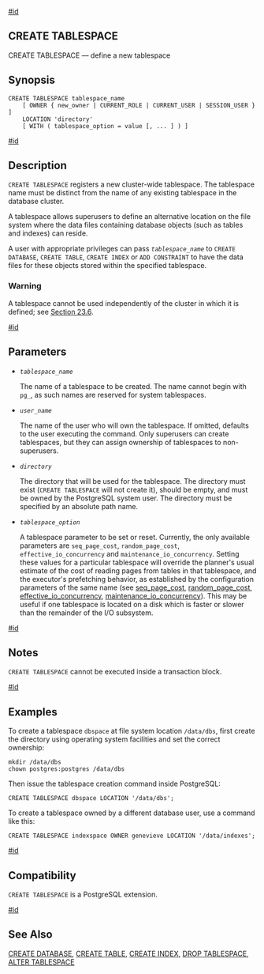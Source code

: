 [#id](#SQL-CREATETABLESPACE)

## CREATE TABLESPACE

CREATE TABLESPACE — define a new tablespace

## Synopsis

```
CREATE TABLESPACE tablespace_name
    [ OWNER { new_owner | CURRENT_ROLE | CURRENT_USER | SESSION_USER } ]
    LOCATION 'directory'
    [ WITH ( tablespace_option = value [, ... ] ) ]
```

[#id](#id-1.9.3.87.5)

## Description

`CREATE TABLESPACE` registers a new cluster-wide tablespace. The tablespace name must be distinct from the name of any existing tablespace in the database cluster.

A tablespace allows superusers to define an alternative location on the file system where the data files containing database objects (such as tables and indexes) can reside.

A user with appropriate privileges can pass *`tablespace_name`* to `CREATE DATABASE`, `CREATE TABLE`, `CREATE INDEX` or `ADD CONSTRAINT` to have the data files for these objects stored within the specified tablespace.

### Warning

A tablespace cannot be used independently of the cluster in which it is defined; see [Section 23.6](manage-ag-tablespaces).

[#id](#id-1.9.3.87.6)

## Parameters

* *`tablespace_name`*

  The name of a tablespace to be created. The name cannot begin with `pg_`, as such names are reserved for system tablespaces.

* *`user_name`*

  The name of the user who will own the tablespace. If omitted, defaults to the user executing the command. Only superusers can create tablespaces, but they can assign ownership of tablespaces to non-superusers.

* *`directory`*

  The directory that will be used for the tablespace. The directory must exist (`CREATE TABLESPACE` will not create it), should be empty, and must be owned by the PostgreSQL system user. The directory must be specified by an absolute path name.

* *`tablespace_option`*

  A tablespace parameter to be set or reset. Currently, the only available parameters are `seq_page_cost`, `random_page_cost`, `effective_io_concurrency` and `maintenance_io_concurrency`. Setting these values for a particular tablespace will override the planner's usual estimate of the cost of reading pages from tables in that tablespace, and the executor's prefetching behavior, as established by the configuration parameters of the same name (see [seq\_page\_cost](runtime-config-query#GUC-SEQ-PAGE-COST), [random\_page\_cost](runtime-config-query#GUC-RANDOM-PAGE-COST), [effective\_io\_concurrency](runtime-config-resource#GUC-EFFECTIVE-IO-CONCURRENCY), [maintenance\_io\_concurrency](runtime-config-resource#GUC-MAINTENANCE-IO-CONCURRENCY)). This may be useful if one tablespace is located on a disk which is faster or slower than the remainder of the I/O subsystem.

[#id](#id-1.9.3.87.7)

## Notes

`CREATE TABLESPACE` cannot be executed inside a transaction block.

[#id](#id-1.9.3.87.8)

## Examples

To create a tablespace `dbspace` at file system location `/data/dbs`, first create the directory using operating system facilities and set the correct ownership:

```
mkdir /data/dbs
chown postgres:postgres /data/dbs
```

Then issue the tablespace creation command inside PostgreSQL:

```
CREATE TABLESPACE dbspace LOCATION '/data/dbs';
```

To create a tablespace owned by a different database user, use a command like this:

```
CREATE TABLESPACE indexspace OWNER genevieve LOCATION '/data/indexes';
```

[#id](#id-1.9.3.87.9)

## Compatibility

`CREATE TABLESPACE` is a PostgreSQL extension.

[#id](#id-1.9.3.87.10)

## See Also

[CREATE DATABASE](sql-createdatabase), [CREATE TABLE](sql-createtable), [CREATE INDEX](sql-createindex), [DROP TABLESPACE](sql-droptablespace), [ALTER TABLESPACE](sql-altertablespace)
